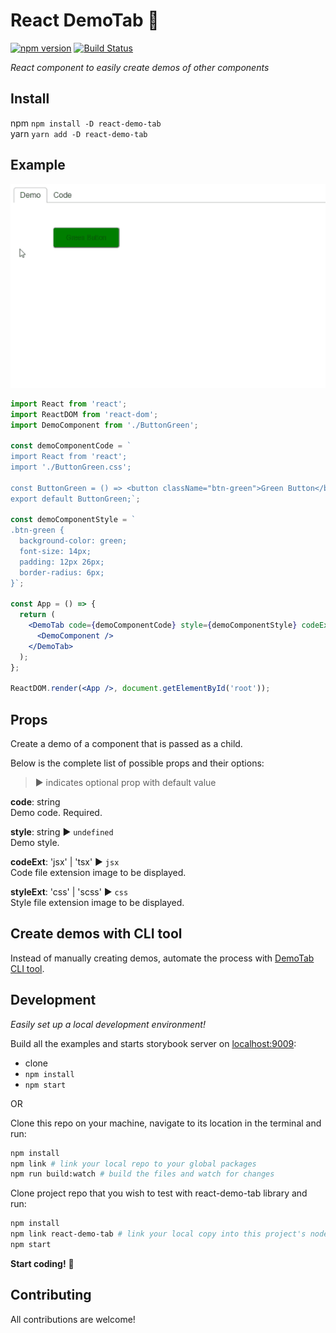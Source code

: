 # React DemoTab 📑

[![npm version][npm-badge]][npm-url]
[![Build Status][build-badge]][build-url]

_React component to easily create demos of other components_

## Install

npm `npm install -D react-demo-tab`  
yarn `yarn add -D react-demo-tab`

## Example

![](demo-tab.gif)

```jsx
import React from 'react';
import ReactDOM from 'react-dom';
import DemoComponent from './ButtonGreen';

const demoComponentCode = `
import React from 'react';
import './ButtonGreen.css';

const ButtonGreen = () => <button className="btn-green">Green Button</button>;
export default ButtonGreen;`;

const demoComponentStyle = `
.btn-green {
  background-color: green;
  font-size: 14px;
  padding: 12px 26px;
  border-radius: 6px;
}`;

const App = () => {
  return (
    <DemoTab code={demoComponentCode} style={demoComponentStyle} codeExt="jsx" styleExt="css">
      <DemoComponent />
    </DemoTab>
  );
};

ReactDOM.render(<App />, document.getElementById('root'));
```

## Props

Create a demo of a component that is passed as a child.

Below is the complete list of possible props and their options:

> ▶︎ indicates optional prop with default value

**code**: string  
Demo code. Required.

**style**: string ▶︎ `undefined`  
Demo style.

**codeExt**: 'jsx' | 'tsx' ▶︎ `jsx`  
Code file extension image to be displayed.

**styleExt**: 'css' | 'scss' ▶︎ `css`  
Style file extension image to be displayed.

## Create demos with CLI tool

Instead of manually creating demos, automate the process with [DemoTab CLI tool](https://github.com/mkosir/react-demo-tab-cli).

## Development

_Easily set up a local development environment!_

Build all the examples and starts storybook server on [localhost:9009](http://localhost:9009):

- clone
- `npm install`
- `npm start`

OR

Clone this repo on your machine, navigate to its location in the terminal and run:

```bash
npm install
npm link # link your local repo to your global packages
npm run build:watch # build the files and watch for changes
```

Clone project repo that you wish to test with react-demo-tab library and run:

```bash
npm install
npm link react-demo-tab # link your local copy into this project's node_modules
npm start
```

**Start coding!** 🎉

## Contributing

All contributions are welcome!

[npm-url]: https://www.npmjs.com/package/react-demo-tab
[npm-badge]: https://img.shields.io/npm/v/react-demo-tab.svg
[build-badge]: https://travis-ci.com/mkosir/react-demo-tab.svg
[build-url]: https://travis-ci.com/mkosir/react-demo-tab

